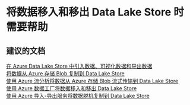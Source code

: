 <properties
    pageTitle="I need help with moving data in and out of my Data Lake Store"
    description="将数据移入和移出 Data Lake Store 时需要帮助"
    service="Microsoft.DataLakeStore"
    resource="accounts"
    authors="wmeng-msft"
    displayOrder="1"
    selfHelpType="resource"
    supportTopicIds=""
    resourceTags=""
    productPesIds=""
    cloudEnvironments="public"
/>


# <a name="i-need-help-with-moving-data-in-and-out-of-my-data-lake-store"></a>将数据移入和移出 Data Lake Store 时需要帮助

## <a name="recommended-documents"></a>**建议的文档**
[在 Azure Data Lake Store 中引入数据、可视化数据和导出数据](https://azure.microsoft.com/documentation/articles/data-lake-store-data-scenarios/)<br>
[将数据从 Azure 存储 Blob 复制到 Data Lake Store](https://azure.microsoft.com/documentation/articles/data-lake-store-copy-data-azure-storage-blob/)<br>
[使用 Azure 流分析将数据从 Azure 存储 Blob 流式传输到 Data Lake Store](https://azure.microsoft.com/documentation/articles/data-lake-store-stream-analytics/)<br>
[使用 Azure 数据工厂将数据移入和移出 Data Lake Store](https://azure.microsoft.com/documentation/articles/data-factory-azure-datalake-connector/)<br>
[使用 Azure 导入-导出服务将数据脱机复制到 Data Lake Store](https://azure.microsoft.com/documentation/articles/data-lake-store-offline-bulk-data-upload/)



<!--HONumber=Nov16_HO2-->


